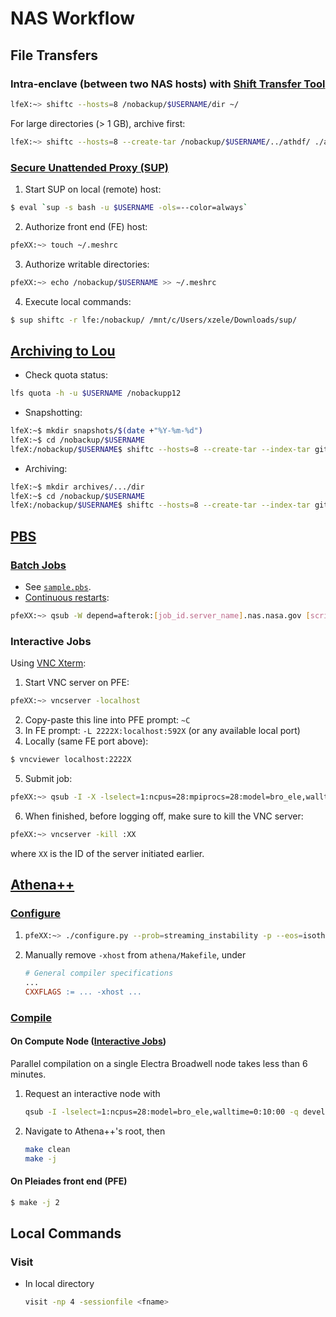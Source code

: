 # NAS Workflow

## File Transfers

### Intra-enclave (between two NAS hosts) with [Shift Transfer Tool](https://www.nas.nasa.gov/hecc/support/kb/shift-transfer-tool-overview_300.html)
```bash
lfeX:~> shiftc --hosts=8 /nobackup/$USERNAME/dir ~/
```
For large directories (> 1 GB), archive first:
```bash
lfeX:~> shiftc --hosts=8 --create-tar /nobackup/$USERNAME/../athdf/ ./athdf.tar
```


### [Secure Unattended Proxy (SUP)](https://www.nas.nasa.gov/hecc/support/kb/entry/145)
1. Start SUP on local (remote) host:
```bash
$ eval `sup -s bash -u $USERNAME -ols=--color=always`
```
2. Authorize front end (FE) host:
```bash
pfeXX:~> touch ~/.meshrc
```
3. Authorize writable directories:
```bash
pfeXX:~> echo /nobackup/$USERNAME >> ~/.meshrc
```
4. Execute local commands:
```bash
$ sup shiftc -r lfe:/nobackup/ /mnt/c/Users/xzele/Downloads/sup/
```


## [Archiving to Lou](https://www.nas.nasa.gov/hecc/support/kb/using-shift-for-transfers-and-tar-operations-between-two-nas-hosts_513.html)
- Check quota status:
```bash
lfs quota -h -u $USERNAME /nobackupp12
```
- Snapshotting:
```bash
lfeX:~$ mkdir snapshots/$(date +"%Y-%m-%d")
lfeX:~$ cd /nobackup/$USERNAME
lfeX:/nobackup/$USERNAME$ shiftc --hosts=8 --create-tar --index-tar github lfe:~/snapshots/$(date +"%Y-%m-%d")/github.tar
```
- Archiving:
```bash
lfeX:~$ mkdir archives/.../dir
lfeX:~$ cd /nobackup/$USERNAME
lfeX:/nobackup/$USERNAME$ shiftc --hosts=8 --create-tar --index-tar github/.../dir lfe:~/archives/.../dir/dir.$(date +"%Y-%m-%d").tar
```


## [PBS](https://www.nas.nasa.gov/hecc/support/kb/running-jobs-with-pbs-121/)

### [Batch Jobs](https://www.nas.nasa.gov/hecc/support/kb/sample-pbs-script-for-pleiades_190.html)
- See [`sample.pbs`](/nas/sample.pbs).
- [Continuous restarts](https://www.nas.nasa.gov/hecc/support/kb/commonly-used-qsub-command-options_175.html):
```bash
pfeXX:~> qsub -W depend=afterok:[job_id.server_name].nas.nasa.gov [script].pbs
```


### Interactive Jobs
Using [VNC Xterm](https://www.nas.nasa.gov/hecc/support/kb/vnc-a-faster-alternative-to-x11_257.html): 
1. Start VNC server on PFE:
```bash
pfeXX:~> vncserver -localhost
```
2. Copy-paste this line into PFE prompt: `~C`
3. In FE prompt: `-L 2222X:localhost:592X` (or any available local port)
4. Locally (same FE port above): 
```bash
$ vncviewer localhost:2222X
``` 
5. Submit job:
```bash
pfeXX:~> qsub -I -X -lselect=1:ncpus=28:mpiprocs=28:model=bro_ele,walltime=1:00:00 -q devel
```
6. When finished, before logging off, make sure to kill the VNC server:
```bash
pfeXX:~> vncserver -kill :XX
```
where `XX` is the ID of the server initiated earlier.


## [Athena++](https://github.com/PrincetonUniversity/athena/wiki)

### [Configure](https://github.com/PrincetonUniversity/athena/wiki/Configuring)
1. ```bash
   pfeXX:~> ./configure.py --prob=streaming_instability -p --eos=isothermal --nghost=3 -mpi -hdf5 -h5double --cxx=icpc --mpiccmd="icpc -lmpi -lmpi++" --cflag="-O3 -axCORE-AVX512,CORE-AVX2 -xAVX"
   ```
2. Manually remove `-xhost` from `athena/Makefile`, under
   ```Makefile
   # General compiler specifications
   ...
   CXXFLAGS := ... -xhost ...
   ```


### [Compile](https://github.com/PrincetonUniversity/athena/wiki/Compiling)

#### On Compute Node ([Interactive Jobs](#interactive-jobs))
Parallel compilation on a single Electra Broadwell node takes less than 6 minutes.
1. Request an interactive node with
   ```bash
   qsub -I -lselect=1:ncpus=28:model=bro_ele,walltime=0:10:00 -q devel
   ```
2. Navigate to Athena++'s root, then
   ```bash
   make clean
   make -j
   ```


#### On Pleiades front end (PFE)
```bash
$ make -j 2
```


## Local Commands

### Visit
- In local directory
  ```bash
  visit -np 4 -sessionfile <fname>
  ```

